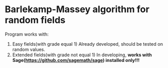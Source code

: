 # Barlekamp-Massey algorithm for random fields
Program works with:
1. Easy fields(with grade equal 1)
Already developed, should be tested on random values.
2. Extended fields(with grade not equal 1)
In developing, **works with Sage(https://github.com/sagemath/sage) installed only!!!**

